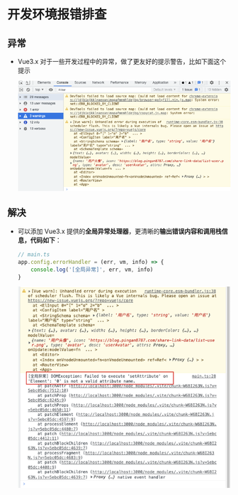 # 开发环境报错排查

## 异常

*   Vue3.x 对于一些开发过程中的异常，做了更友好的提示警告，比如下面这个提示

    ![](image/image_9luvAEoTgo.png)

## 解决

*   可以添加 Vue3.x 提供的**全局异常处理器**，更清晰的**输出错误内容和调用栈信息，代码如下**：

    ```typescript
    // main.ts
    app.config.errorHandler = (err, vm, info) => {
        console.log('[全局异常]', err, vm, info)
    }
    ```

    ![](image/image_cTIDp7RHnt.png)
